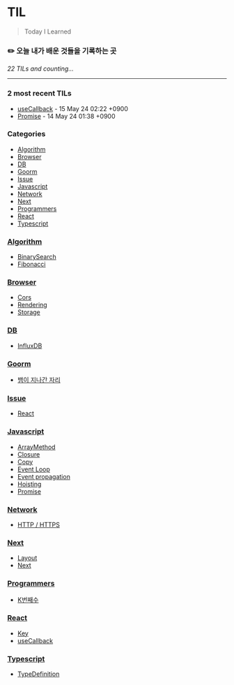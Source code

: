 # TIL
> Today I Learned

### ✏️  오늘 내가 배운 것들을 기록하는 곳


_22 TILs and counting..._

---

### 2 most recent TILs

- [useCallback](React/useCallback.md) - 15 May 24 02:22 +0900
- [Promise](Javascript/Promise.md) - 14 May 24 01:38 +0900

### Categories

- [Algorithm](#algorithm)
- [Browser](#browser)
- [DB](#db)
- [Goorm](#goorm)
- [Issue](#issue)
- [Javascript](#javascript)
- [Network](#network)
- [Next](#next)
- [Programmers](#programmers)
- [React](#react)
- [Typescript](#typescript)

### [Algorithm](#algorithm)
- [BinarySearch](Algorithm/BinarySearch.md)
- [Fibonacci](Algorithm/Fibonacci.md)

### [Browser](#browser)
- [Cors](Browser/Cors.md)
- [Rendering](Browser/Rendering.md)
- [Storage](Browser/Storage.md)

### [DB](#db)
- [InfluxDB](DB/InfluxDB.md)

### [Goorm](#goorm)
- [뱀이 지나간 자리](Goorm/뱀이지나간자리.md)

### [Issue](#issue)
- [React](Issue/react.md)

### [Javascript](#javascript)
- [ArrayMethod](Javascript/ArrayMethod.md)
- [Closure](Javascript/Closure.md)
- [Copy](Javascript/Copy.md)
- [Event Loop](Javascript/EventLoop.md)
- [Event propagation](Javascript/EventPropagation.md)
- [Hoisting](Javascript/Hoisting.md)
- [Promise](Javascript/Promise.md)

### [Network](#network)
- [HTTP / HTTPS](Network/http.md)

### [Next](#next)
- [Layout](Next/Layout.md)
- [Next](Next/Nextjs.md)

### [Programmers](#programmers)
- [K번째수](Programmers/K번째수.md)

### [React](#react)
- [Key](React/key.md)
- [useCallback](React/useCallback.md)

### [Typescript](#typescript)
- [TypeDefinition](Typescript/TypeDefinition.md)

[1]: https://simonwillison.net/2020/Apr/20/self-rewriting-readme/
[2]: https://github.com/jbranchaud/til
[3]: https://github.com/cflynn07/github-action-til-autoformat-readme


